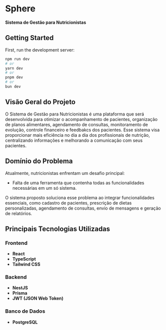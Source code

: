 
# Sphere

**Sistema de Gestão para Nutricionistas**

## Getting Started

First, run the development server:

```bash
npm run dev
# or
yarn dev
# or
pnpm dev
# or
bun dev
```
## **Visão Geral do Projeto**
O Sistema de Gestão para Nutricionistas é uma plataforma que será desenvolvida para otimizar o acompanhamento de pacientes, organização de planos alimentares, agendamento de consultas, monitoramento de evolução, controle financeiro e feedbakcs dos pacientes. Esse sistema visa proporcionar mais eficiência no dia a dia dos profissionais de nutrição, centralizando informações e melhorando a comunicação com seus pacientes.

## **Domínio do Problema**
Atualmente, nutricionistas enfrentam um desafio principal:
- Falta de uma ferramenta que contenha todas as funcionalidades necessárias em um só sistema.

O sistema proposto soluciona esse problema ao integrar funcionalidades essenciais, como cadastro de pacientes, prescrição de dietas personalizadas, agendamento de consultas, envio de mensagens e geração de relatórios.

## **Principais Tecnologias Utilizadas**
### **Frontend**
- **React**
- **TypeScript**
- **Tailwind CSS**
  
### **Backend**
- **NestJS**
- **Prisma**
- **JWT (JSON Web Token)**

### **Banco de Dados**
- **PostgreSQL**
